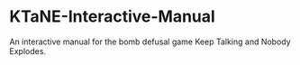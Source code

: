 # KTaNE-Interactive-Manual
An interactive manual for the bomb defusal game Keep Talking and Nobody Explodes.
